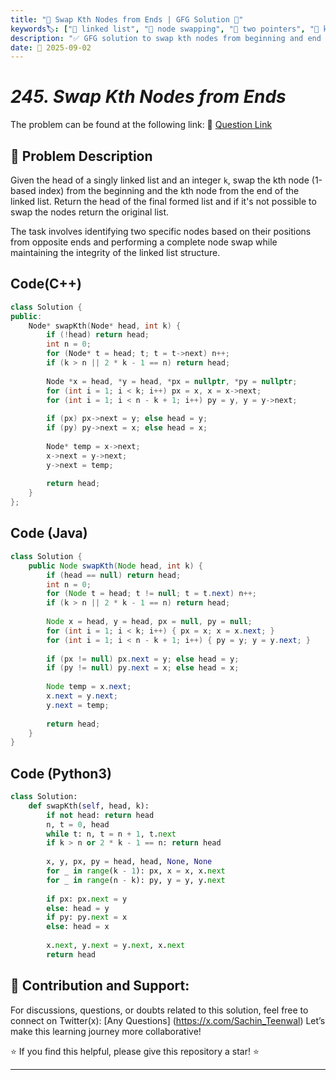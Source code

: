 ```yaml
---
title: "🔗 Swap Kth Nodes from Ends | GFG Solution 🔄"
keywords🏷️: ["🔗 linked list", "🔄 node swapping", "📍 two pointers", "🎯 kth element", "📘 GFG", "🏁 competitive programming", "📚 DSA"]
description: "✅ GFG solution to swap kth nodes from beginning and end of a singly linked list: efficient pointer manipulation technique with optimal time complexity. 🚀"
date: 📅 2025-09-02
---
```


# *245. Swap Kth Nodes from Ends*

The problem can be found at the following link: 🔗 [Question Link](https://www.geeksforgeeks.org/problems/swap-kth-node-from-beginning-and-kth-node-from-end-in-a-singly-linked-list/1)

## **🧩 Problem Description**

Given the head of a singly linked list and an integer `k`, swap the kth node (1-based index) from the beginning and the kth node from the end of the linked list. Return the head of the final formed list and if it's not possible to swap the nodes return the original list.

The task involves identifying two specific nodes based on their positions from opposite ends and performing a complete node swap while maintaining the integrity of the linked list structure.

## Code(C++)
```cpp
class Solution {
public:
    Node* swapKth(Node* head, int k) {
        if (!head) return head;
        int n = 0;
        for (Node* t = head; t; t = t->next) n++;
        if (k > n || 2 * k - 1 == n) return head;
        
        Node *x = head, *y = head, *px = nullptr, *py = nullptr;
        for (int i = 1; i < k; i++) px = x, x = x->next;
        for (int i = 1; i < n - k + 1; i++) py = y, y = y->next;
        
        if (px) px->next = y; else head = y;
        if (py) py->next = x; else head = x;
        
        Node* temp = x->next;
        x->next = y->next;
        y->next = temp;
        
        return head;
    }
};
```

## Code (Java)

```java
class Solution {
    public Node swapKth(Node head, int k) {
        if (head == null) return head;
        int n = 0;
        for (Node t = head; t != null; t = t.next) n++;
        if (k > n || 2 * k - 1 == n) return head;
        
        Node x = head, y = head, px = null, py = null;
        for (int i = 1; i < k; i++) { px = x; x = x.next; }
        for (int i = 1; i < n - k + 1; i++) { py = y; y = y.next; }
        
        if (px != null) px.next = y; else head = y;
        if (py != null) py.next = x; else head = x;
        
        Node temp = x.next;
        x.next = y.next;
        y.next = temp;
        
        return head;
    }
}
```

## Code (Python3)

```python
class Solution:
    def swapKth(self, head, k):
        if not head: return head
        n, t = 0, head
        while t: n, t = n + 1, t.next
        if k > n or 2 * k - 1 == n: return head
        
        x, y, px, py = head, head, None, None
        for _ in range(k - 1): px, x = x, x.next
        for _ in range(n - k): py, y = y, y.next
        
        if px: px.next = y
        else: head = y
        if py: py.next = x  
        else: head = x
        
        x.next, y.next = y.next, x.next
        return head
```



## 🎯 **Contribution and Support:**

For discussions, questions, or doubts related to this solution, feel free to connect on Twitter(x): [Any Questions] (https://x.com/Sachin_Teenwal) Let’s make this learning journey more collaborative!

⭐ If you find this helpful, please give this repository a star! ⭐

---
